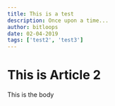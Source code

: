 ```yaml
---
title: This is a test
description: Once upon a time...
author: bitloops
date: 02-04-2019
tags: ['test2', 'test3']
---
```

# This is Article 2

This is the body
